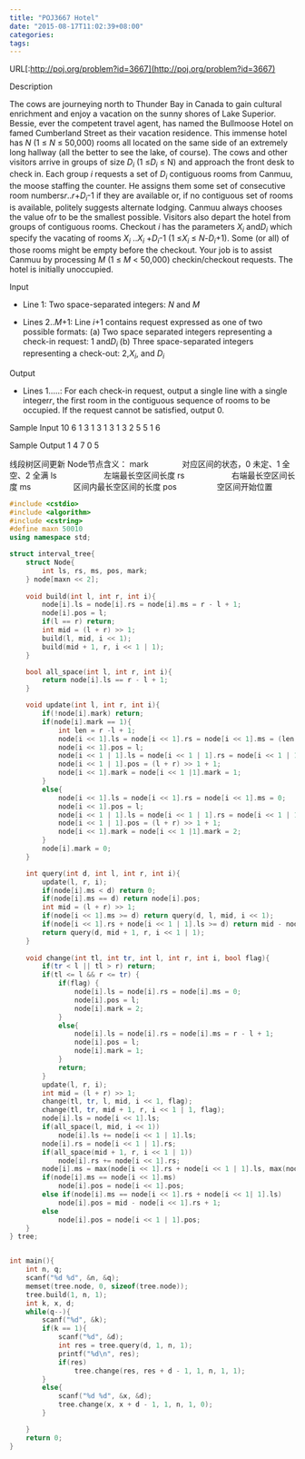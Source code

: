 ```yaml
---
title: "POJ3667 Hotel"
date: "2015-08-17T11:02:39+08:00"
categories:
tags:
---
```


                                            
URL[:http://poj.org/problem?id=3667](http://poj.org/problem?id=3667)


Description

The cows are journeying north to Thunder Bay in Canada to gain cultural enrichment and enjoy a vacation on the sunny shores of Lake Superior. Bessie, ever the competent travel agent, has named the Bullmoose Hotel on famed Cumberland Street as their vacation
 residence. This immense hotel has <em>N</em> (1 ≤ <em>N</em> ≤ 50,000) rooms all located on the same side of an extremely long hallway (all the better to see the lake, of course).
The cows and other visitors arrive in groups of size <em>D<sub>i</sub></em> (1 ≤<em>D<sub>i</sub></em> ≤ N) and approach the front desk to check in. Each group
<em>i</em> requests a set of <em>D<sub>i</sub></em> contiguous rooms from Canmuu, the moose staffing the counter. He assigns them some set of consecutive room numbers<em>r</em>..<em>r</em>+<em>D<sub>i</sub></em>-1 if they are available or, if no contiguous
 set of rooms is available, politely suggests alternate lodging. Canmuu always chooses the value of<em>r</em> to be the smallest possible.
Visitors also depart the hotel from groups of contiguous rooms. Checkout <em>i</em> has the parameters<em> X<sub>i</sub></em> and<em>D<sub>i</sub></em> which specify the vacating of rooms
<em>X<sub>i</sub></em> ..<em>X<sub>i</sub></em> +<em>D<sub>i</sub></em>-1 (1 ≤<em>X<sub>i</sub></em> ≤
<em>N</em>-<em>D<sub>i</sub></em>+1). Some (or all) of those rooms might be empty before the checkout.
Your job is to assist Canmuu by processing <em>M</em> (1 ≤ <em>M</em> < 50,000) checkin/checkout requests. The hotel is initially unoccupied.

Input

* Line 1: Two space-separated integers: <em>N</em> and <em>M</em>

* Lines 2..<em>M</em>+1: Line <em>i</em>+1 contains request expressed as one of two possible formats: (a) Two space separated integers representing a check-in request: 1 and<em>D<sub>i
</sub></em>(b) Three space-separated integers representing a check-out: 2,<em>X<sub>i</sub></em>, and
<em>D<sub>i </sub></em>

Output

* Lines 1.....: For each check-in request, output a single line with a single integer<em>r</em>, the first room in the contiguous sequence of rooms to be occupied. If the request cannot be satisfied, output 0.

Sample Input
10 6
1 3
1 3
1 3
1 3
2 5 5
1 6

Sample Output
1
4
7
0
5


线段树区间更新
Node节点含义：
mark               对应区间的状态，0 未定、1 全空、2 全满
ls                     左端最长空区间长度
rs                     右端最长空区间长度
ms                   区间内最长空区间的长度
pos                  空区间开始位置



```cpp
#include <cstdio>
#include <algorithm>
#include <cstring>
#define maxn 50010
using namespace std;

struct interval_tree{
    struct Node{
        int ls, rs, ms, pos, mark;
    } node[maxn << 2];
    
    void build(int l, int r, int i){
        node[i].ls = node[i].rs = node[i].ms = r - l + 1;
        node[i].pos = l;
        if(l == r) return;
        int mid = (l + r) >> 1;
        build(l, mid, i << 1);
        build(mid + 1, r, i << 1 | 1);
    }

    bool all_space(int l, int r, int i){
        return node[i].ls == r - l + 1;
    }

    void update(int l, int r, int i){
        if(!node[i].mark) return;
        if(node[i].mark == 1){
            int len = r -l + 1;
            node[i << 1].ls = node[i << 1].rs = node[i << 1].ms = (len + 1) / 2;
            node[i << 1].pos = l;
            node[i << 1 | 1].ls = node[i << 1 | 1].rs = node[i << 1 | 1].ms = len / 2;
            node[i << 1 | 1].pos = (l + r) >> 1 + 1;
            node[i << 1].mark = node[i << 1 |1].mark = 1;
        }
        else{
            node[i << 1].ls = node[i << 1].rs = node[i << 1].ms = 0;
            node[i << 1].pos = l;
            node[i << 1 | 1].ls = node[i << 1 | 1].rs = node[i << 1 | 1].ms = 0;
            node[i << 1 | 1].pos = (l + r) >> 1 + 1;
            node[i << 1].mark = node[i << 1 |1].mark = 2;
        }
        node[i].mark = 0;
    }

    int query(int d, int l, int r, int i){
        update(l, r, i);
        if(node[i].ms < d) return 0;
        if(node[i].ms == d) return node[i].pos;
        int mid = (l + r) >> 1;
        if(node[i << 1].ms >= d) return query(d, l, mid, i << 1);
        if(node[i << 1].rs + node[i << 1 | 1].ls >= d) return mid - node[i << 1].rs + 1;
        return query(d, mid + 1, r, i << 1 | 1);
    }
    
    void change(int tl, int tr, int l, int r, int i, bool flag){
        if(tr < l || tl > r) return;
        if(tl <= l && r <= tr) {
            if(flag) {
                node[i].ls = node[i].rs = node[i].ms = 0;
                node[i].pos = l;
                node[i].mark = 2;
            }
            else{
                node[i].ls = node[i].rs = node[i].ms = r - l + 1;
                node[i].pos = l;
                node[i].mark = 1;
            }
            return;
        }
        update(l, r, i);
        int mid = (l + r) >> 1;
        change(tl, tr, l, mid, i << 1, flag);
        change(tl, tr, mid + 1, r, i << 1 | 1, flag);
        node[i].ls = node[i << 1].ls;
        if(all_space(l, mid, i << 1))
            node[i].ls += node[i << 1 | 1].ls;
        node[i].rs = node[i << 1 | 1].rs;
        if(all_space(mid + 1, r, i << 1 | 1))
            node[i].rs += node[i << 1].rs;
        node[i].ms = max(node[i << 1].rs + node[i << 1 | 1].ls, max(node[i << 1].ms, node[i << 1 | 1].ms));
        if(node[i].ms == node[i << 1].ms)
            node[i].pos = node[i << 1].pos;
        else if(node[i].ms == node[i << 1].rs + node[i << 1| 1].ls)
            node[i].pos = mid - node[i << 1].rs + 1;
        else
            node[i].pos = node[i << 1 | 1].pos;
    }
} tree;


int main(){
    int n, q;
    scanf("%d %d", &n, &q);
    memset(tree.node, 0, sizeof(tree.node));
    tree.build(1, n, 1);
    int k, x, d;
    while(q--){
        scanf("%d", &k);
        if(k == 1){
            scanf("%d", &d);
            int res = tree.query(d, 1, n, 1);
            printf("%d\n", res);
            if(res)
                tree.change(res, res + d - 1, 1, n, 1, 1);
        }
        else{
            scanf("%d %d", &x, &d);
            tree.change(x, x + d - 1, 1, n, 1, 0);
        }

    }
    return 0;
}
```

 





